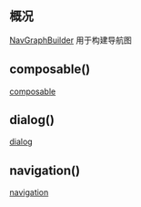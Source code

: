 ## 概况

[NavGraphBuilder](/API/UI/Compose/Navigation/NavGraphBuilder/README.md) 用于构建导航图

## composable()

[composable](composable.md ":include")

## dialog()

[dialog](dialog.md ":include")

## navigation()

[navigation](navigation.md ":include")